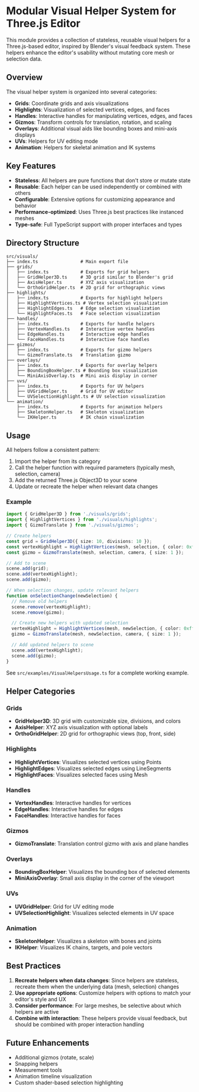 # Modular Visual Helper System for Three.js Editor

This module provides a collection of stateless, reusable visual helpers for a Three.js-based editor, inspired by Blender's visual feedback system. These helpers enhance the editor's usability without mutating core mesh or selection data.

## Overview

The visual helper system is organized into several categories:

- **Grids**: Coordinate grids and axis visualizations
- **Highlights**: Visualization of selected vertices, edges, and faces
- **Handles**: Interactive handles for manipulating vertices, edges, and faces
- **Gizmos**: Transform controls for translation, rotation, and scaling
- **Overlays**: Additional visual aids like bounding boxes and mini-axis displays
- **UVs**: Helpers for UV editing mode
- **Animation**: Helpers for skeletal animation and IK systems

## Key Features

- **Stateless**: All helpers are pure functions that don't store or mutate state
- **Reusable**: Each helper can be used independently or combined with others
- **Configurable**: Extensive options for customizing appearance and behavior
- **Performance-optimized**: Uses Three.js best practices like instanced meshes
- **Type-safe**: Full TypeScript support with proper interfaces and types

## Directory Structure

```
src/visuals/
├── index.ts                # Main export file
├── grids/
│   ├── index.ts            # Exports for grid helpers
│   ├── GridHelper3D.ts     # 3D grid similar to Blender's grid
│   ├── AxisHelper.ts       # XYZ axis visualization
│   └── OrthoGridHelper.ts  # 2D grid for orthographic views
├── highlights/
│   ├── index.ts            # Exports for highlight helpers
│   ├── HighlightVertices.ts # Vertex selection visualization
│   ├── HighlightEdges.ts   # Edge selection visualization
│   └── HighlightFaces.ts   # Face selection visualization
├── handles/
│   ├── index.ts            # Exports for handle helpers
│   ├── VertexHandles.ts    # Interactive vertex handles
│   ├── EdgeHandles.ts      # Interactive edge handles
│   └── FaceHandles.ts      # Interactive face handles
├── gizmos/
│   ├── index.ts            # Exports for gizmo helpers
│   └── GizmoTranslate.ts   # Translation gizmo
├── overlays/
│   ├── index.ts            # Exports for overlay helpers
│   ├── BoundingBoxHelper.ts # Bounding box visualization
│   └── MiniAxisOverlay.ts  # Mini axis display in corner
├── uvs/
│   ├── index.ts            # Exports for UV helpers
│   ├── UVGridHelper.ts     # Grid for UV editor
│   └── UVSelectionHighlight.ts # UV selection visualization
└── animation/
    ├── index.ts            # Exports for animation helpers
    ├── SkeletonHelper.ts   # Skeleton visualization
    └── IKHelper.ts         # IK chain visualization
```

## Usage

All helpers follow a consistent pattern:

1. Import the helper from its category
2. Call the helper function with required parameters (typically mesh, selection, camera)
3. Add the returned Three.js Object3D to your scene
4. Update or recreate the helper when relevant data changes

### Example

```typescript
import { GridHelper3D } from './visuals/grids';
import { HighlightVertices } from './visuals/highlights';
import { GizmoTranslate } from './visuals/gizmos';

// Create helpers
const grid = GridHelper3D({ size: 10, divisions: 10 });
const vertexHighlight = HighlightVertices(mesh, selection, { color: 0xffff00 });
const gizmo = GizmoTranslate(mesh, selection, camera, { size: 1 });

// Add to scene
scene.add(grid);
scene.add(vertexHighlight);
scene.add(gizmo);

// When selection changes, update relevant helpers
function onSelectionChange(newSelection) {
  // Remove old helpers
  scene.remove(vertexHighlight);
  scene.remove(gizmo);

  // Create new helpers with updated selection
  vertexHighlight = HighlightVertices(mesh, newSelection, { color: 0xffff00 });
  gizmo = GizmoTranslate(mesh, newSelection, camera, { size: 1 });

  // Add updated helpers to scene
  scene.add(vertexHighlight);
  scene.add(gizmo);
}
```

See `src/examples/VisualHelpersUsage.ts` for a complete working example.

## Helper Categories

### Grids

- **GridHelper3D**: 3D grid with customizable size, divisions, and colors
- **AxisHelper**: XYZ axis visualization with optional labels
- **OrthoGridHelper**: 2D grid for orthographic views (top, front, side)

### Highlights

- **HighlightVertices**: Visualizes selected vertices using Points
- **HighlightEdges**: Visualizes selected edges using LineSegments
- **HighlightFaces**: Visualizes selected faces using Mesh

### Handles

- **VertexHandles**: Interactive handles for vertices
- **EdgeHandles**: Interactive handles for edges
- **FaceHandles**: Interactive handles for faces

### Gizmos

- **GizmoTranslate**: Translation control gizmo with axis and plane handles

### Overlays

- **BoundingBoxHelper**: Visualizes the bounding box of selected elements
- **MiniAxisOverlay**: Small axis display in the corner of the viewport

### UVs

- **UVGridHelper**: Grid for UV editing mode
- **UVSelectionHighlight**: Visualizes selected elements in UV space

### Animation

- **SkeletonHelper**: Visualizes a skeleton with bones and joints
- **IKHelper**: Visualizes IK chains, targets, and pole vectors

## Best Practices

1. **Recreate helpers when data changes**: Since helpers are stateless, recreate them when the underlying data (mesh, selection) changes
2. **Use appropriate options**: Customize helpers with options to match your editor's style and UX
3. **Consider performance**: For large meshes, be selective about which helpers are active
4. **Combine with interaction**: These helpers provide visual feedback, but should be combined with proper interaction handling

## Future Enhancements

- Additional gizmos (rotate, scale)
- Snapping helpers
- Measurement tools
- Animation timeline visualization
- Custom shader-based selection highlighting
